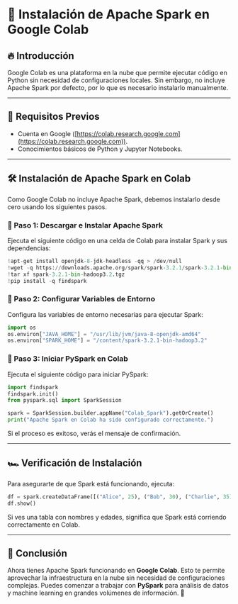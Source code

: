 # 🚀 Instalación de Apache Spark en Google Colab

## 🔥 Introducción
Google Colab es una plataforma en la nube que permite ejecutar código en Python sin necesidad de configuraciones locales. Sin embargo, no incluye Apache Spark por defecto, por lo que es necesario instalarlo manualmente.

---

## 📌 Requisitos Previos
- Cuenta en Google ([https://colab.research.google.com](https://colab.research.google.com)).
- Conocimientos básicos de Python y Jupyter Notebooks.

---

## 🛠️ Instalación de Apache Spark en Colab
Como Google Colab no incluye Apache Spark, debemos instalarlo desde cero usando los siguientes pasos.

### 🔹 Paso 1: Descargar e Instalar Apache Spark
Ejecuta el siguiente código en una celda de Colab para instalar Spark y sus dependencias:
```python
!apt-get install openjdk-8-jdk-headless -qq > /dev/null
!wget -q https://downloads.apache.org/spark/spark-3.2.1/spark-3.2.1-bin-hadoop3.2.tgz
!tar xf spark-3.2.1-bin-hadoop3.2.tgz
!pip install -q findspark
```

### 🔹 Paso 2: Configurar Variables de Entorno
Configura las variables de entorno necesarias para ejecutar Spark:
```python
import os
os.environ["JAVA_HOME"] = "/usr/lib/jvm/java-8-openjdk-amd64"
os.environ["SPARK_HOME"] = "/content/spark-3.2.1-bin-hadoop3.2"
```

### 🔹 Paso 3: Iniciar PySpark en Colab
Ejecuta el siguiente código para iniciar PySpark:
```python
import findspark
findspark.init()
from pyspark.sql import SparkSession

spark = SparkSession.builder.appName("Colab_Spark").getOrCreate()
print("Apache Spark en Colab ha sido configurado correctamente.")
```
Si el proceso es exitoso, verás el mensaje de confirmación.

---

## 🏎️ Verificación de Instalación
Para asegurarte de que Spark está funcionando, ejecuta:
```python
df = spark.createDataFrame([("Alice", 25), ("Bob", 30), ("Charlie", 35)], ["Nombre", "Edad"])
df.show()
```
Si ves una tabla con nombres y edades, significa que Spark está corriendo correctamente en Colab.

---

## 🎯 Conclusión
Ahora tienes Apache Spark funcionando en **Google Colab**. Esto te permite aprovechar la infraestructura en la nube sin necesidad de configuraciones complejas. Puedes comenzar a trabajar con **PySpark** para análisis de datos y machine learning en grandes volúmenes de información. 🚀

